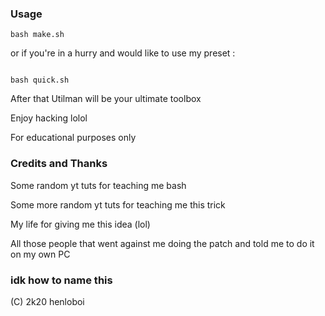 ### Usage

```
bash make.sh 
```

or if you're in a hurry and would like to use my preset : 

```

bash quick.sh 

```

After that Utilman will be your ultimate toolbox

Enjoy hacking lolol

For educational purposes only

### Credits and Thanks

Some random yt tuts for teaching me bash

Some more random yt tuts for teaching me this trick

My life for giving me this idea (lol)

All those people that went against me doing the patch and told me to do it on my own PC

### idk how to name this

(C) 2k20 henloboi
